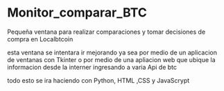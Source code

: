 # Monitor_comparar_BTC
Pequeña ventana para realizar comparaciones y tomar decisiones de compra en Localbtcoin

esta ventana se intentara ir mejorando ya sea por medio de un aplicacion de ventanas con Tkinter 
o por medio de una apliacion web que ubique la informacion desde la interner ingresando a varia Api de btc

todo esto se ira haciendo con Python, HTML ,CSS y JavaScrypt


